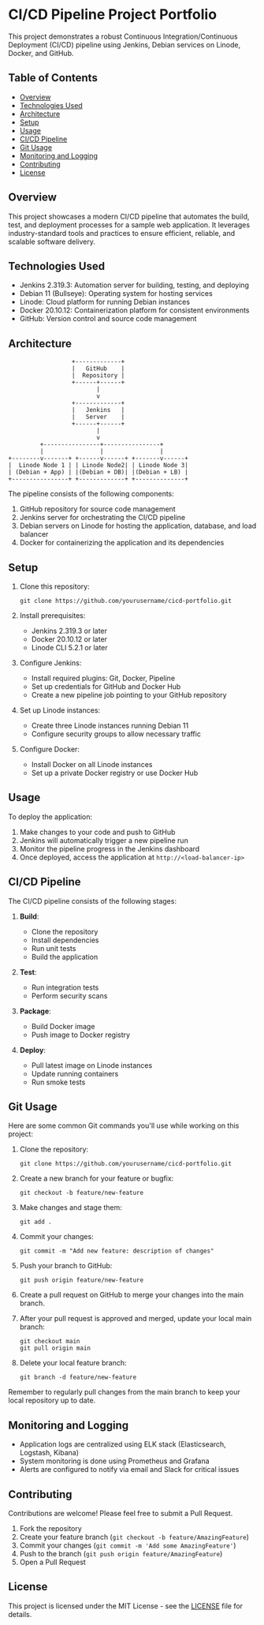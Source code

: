 # CI/CD Pipeline Project Portfolio

This project demonstrates a robust Continuous Integration/Continuous Deployment (CI/CD) pipeline using Jenkins, Debian services on Linode, Docker, and GitHub.

## Table of Contents
- [Overview](#overview)
- [Technologies Used](#technologies-used)
- [Architecture](#architecture)
- [Setup](#setup)
- [Usage](#usage)
- [CI/CD Pipeline](#cicd-pipeline)
- [Git Usage](#git-usage)
- [Monitoring and Logging](#monitoring-and-logging)
- [Contributing](#contributing)
- [License](#license)

## Overview

This project showcases a modern CI/CD pipeline that automates the build, test, and deployment processes for a sample web application. It leverages industry-standard tools and practices to ensure efficient, reliable, and scalable software delivery.

## Technologies Used

- Jenkins 2.319.3: Automation server for building, testing, and deploying
- Debian 11 (Bullseye): Operating system for hosting services
- Linode: Cloud platform for running Debian instances
- Docker 20.10.12: Containerization platform for consistent environments
- GitHub: Version control and source code management

## Architecture

```
                  +-------------+
                  |   GitHub    |
                  |  Repository |
                  +------+------+
                         |
                         v
                  +-------------+
                  |   Jenkins   |
                  |   Server    |
                  +------+------+
                         |
                         v
         +----------------+----------------+
         |                |                |
+--------v-------+ +------v------+ +-------v------+
|  Linode Node 1 | | Linode Node2| | Linode Node 3|
| (Debian + App) | |(Debian + DB)| |(Debian + LB) |
+----------------+ +-------------+ +--------------+
```

The pipeline consists of the following components:
1. GitHub repository for source code management
2. Jenkins server for orchestrating the CI/CD pipeline
3. Debian servers on Linode for hosting the application, database, and load balancer
4. Docker for containerizing the application and its dependencies

## Setup

1. Clone this repository:
   ```
   git clone https://github.com/yourusername/cicd-portfolio.git
   ```

2. Install prerequisites:
   - Jenkins 2.319.3 or later
   - Docker 20.10.12 or later
   - Linode CLI 5.2.1 or later

3. Configure Jenkins:
   - Install required plugins: Git, Docker, Pipeline
   - Set up credentials for GitHub and Docker Hub
   - Create a new pipeline job pointing to your GitHub repository

4. Set up Linode instances:
   - Create three Linode instances running Debian 11
   - Configure security groups to allow necessary traffic

5. Configure Docker:
   - Install Docker on all Linode instances
   - Set up a private Docker registry or use Docker Hub

## Usage

To deploy the application:

1. Make changes to your code and push to GitHub
2. Jenkins will automatically trigger a new pipeline run
3. Monitor the pipeline progress in the Jenkins dashboard
4. Once deployed, access the application at `http://<load-balancer-ip>`

## CI/CD Pipeline

The CI/CD pipeline consists of the following stages:

1. **Build**: 
   - Clone the repository
   - Install dependencies
   - Run unit tests
   - Build the application

2. **Test**: 
   - Run integration tests
   - Perform security scans

3. **Package**: 
   - Build Docker image
   - Push image to Docker registry

4. **Deploy**: 
   - Pull latest image on Linode instances
   - Update running containers
   - Run smoke tests

## Git Usage

Here are some common Git commands you'll use while working on this project:

1. Clone the repository:
   ```
   git clone https://github.com/yourusername/cicd-portfolio.git
   ```

2. Create a new branch for your feature or bugfix:
   ```
   git checkout -b feature/new-feature
   ```

3. Make changes and stage them:
   ```
   git add .
   ```

4. Commit your changes:
   ```
   git commit -m "Add new feature: description of changes"
   ```

5. Push your branch to GitHub:
   ```
   git push origin feature/new-feature
   ```

6. Create a pull request on GitHub to merge your changes into the main branch.

7. After your pull request is approved and merged, update your local main branch:
   ```
   git checkout main
   git pull origin main
   ```

8. Delete your local feature branch:
   ```
   git branch -d feature/new-feature
   ```

Remember to regularly pull changes from the main branch to keep your local repository up to date.

## Monitoring and Logging

- Application logs are centralized using ELK stack (Elasticsearch, Logstash, Kibana)
- System monitoring is done using Prometheus and Grafana
- Alerts are configured to notify via email and Slack for critical issues

## Contributing

Contributions are welcome! Please feel free to submit a Pull Request.

1. Fork the repository
2. Create your feature branch (`git checkout -b feature/AmazingFeature`)
3. Commit your changes (`git commit -m 'Add some AmazingFeature'`)
4. Push to the branch (`git push origin feature/AmazingFeature`)
5. Open a Pull Request

## License

This project is licensed under the MIT License - see the [LICENSE](LICENSE) file for details.
